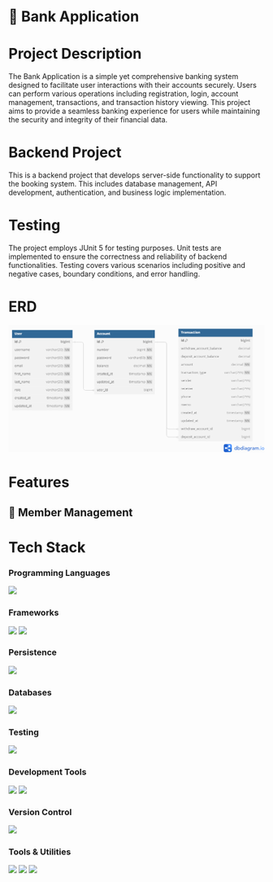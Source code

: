 # 🏦 Bank Application 

# Project Description
The Bank Application is a simple yet comprehensive banking system designed to facilitate user interactions with their accounts securely. Users can perform various operations including registration, login, account management, transactions, and transaction history viewing. This project aims to provide a seamless banking experience for users while maintaining the security and integrity of their financial data.

# Backend Project
This is a backend project that develops server-side functionality to support the booking system. This includes database management, API development, authentication, and business logic implementation.

# Testing
The project employs JUnit 5 for testing purposes. Unit tests are implemented to ensure the correctness and reliability of backend functionalities. Testing covers various scenarios including positive and negative cases, boundary conditions, and error handling.


# ERD
![ERD](./img/bank_erd.png)

# Features 
## 🦱 Member Management


# Tech Stack
### Programming Languages
<img src="https://img.shields.io/badge/java-007396?style=for-the-badge&logo=java&logoColor=white"> 

### Frameworks
<img src="https://img.shields.io/badge/springboot-6DB33F?style=for-the-badge&logo=springboot&logoColor=white"> <img src="https://img.shields.io/badge/Spring_Security-6DB33F?style=for-the-badge&logo=spring&logoColor=white">
  
### Persistence
<img src="https://img.shields.io/badge/JPA-6DB33F?style=for-the-badge">

### Databases
<img src="https://img.shields.io/badge/mysql-4479A1?style=for-the-badge&logo=mysql&logoColor=white"> 

### Testing
<img src="https://img.shields.io/badge/JUnit5-25A162?style=for-the-badge&logo=junit5&logoColor=white">

### Development Tools
<img src="https://img.shields.io/badge/H2-376E99?style=for-the-badge&logo=h2&logoColor=white"> <img src="https://img.shields.io/badge/AOP-FF6C37?style=for-the-badge&logo=aspectj&logoColor=white">

### Version Control  
<img src="https://img.shields.io/badge/git-F05032?style=for-the-badge&logo=git&logoColor=white">

### Tools & Utilities
<img src="https://img.shields.io/badge/gradle-2D4999?style=for-the-badge&logo=gradle&logoColor=white"> <img src="https://img.shields.io/badge/json%20web%20tokens-323330?style=for-the-badge&logo=json-web-tokens&logoColor=pink"> <img src="https://img.shields.io/badge/IntelliJ_IDEA-000000.svg?style=for-the-badge&logo=intellij-idea&logoColor=white">


